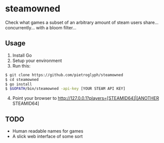 # steamowned
Check what games a subset of an arbitrary amount of steam users share... concurrently... with a bloom filter...

## Usage
1. Install Go
2. Setup your environment
3. Run this:
```bash
$ git clone https://github.com/pietroglyph/steamowned
$ cd steamowned
$ go install
$ $GOPATH/bin/steamowned -api-key [YOUR STEAM API KEY]
```
4. Point your browser to http://127.0.0.1?players=[STEAMID64]|[ANOTHER STEAMID64]
## TODO
* Human readable names for games
* A slick web interface of some sort
